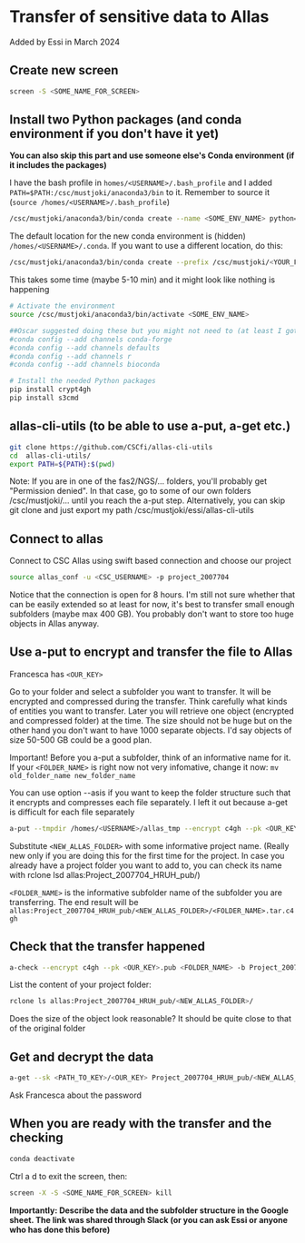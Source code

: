 # Transfer of sensitive data to Allas

Added by Essi in March 2024 

## Create new screen 

```bash
screen -S <SOME_NAME_FOR_SCREEN>
```

## Install two Python packages (and conda environment if you don't have it yet)

**You can also skip this part and use someone else's Conda environment (if it includes the packages)**

I have the bash profile in `homes/<USERNAME>/.bash_profile` and I added `PATH=$PATH:/csc/mustjoki/anaconda3/bin` to it. Remember to source it (`source /homes/<USERNAME>/.bash_profile`)

```bash
/csc/mustjoki/anaconda3/bin/conda create --name <SOME_ENV_NAME> python=3.7
```

The default location for the new conda environment is (hidden) `/homes/<USERNAME>/.conda`. If you want to use a different location, do this: 

```bash
/csc/mustjoki/anaconda3/bin/conda create --prefix /csc/mustjoki/<YOUR_FOLDER>/<SOME_ENV_NAME> python=3.7
```

This takes some time (maybe 5-10 min) and it might look like nothing is happening

```bash
# Activate the environment
source /csc/mustjoki/anaconda3/bin/activate <SOME_ENV_NAME>

##Oscar suggested doing these but you might not need to (at least I got "Warning: 'bioconda' already in 'channels' list, moving to the top")
#conda config --add channels conda-forge
#conda config --add channels defaults
#conda config --add channels r
#conda config --add channels bioconda

# Install the needed Python packages
pip install crypt4gh
pip install s3cmd
```

## allas-cli-utils (to be able to use a-put, a-get etc.)

```bash
git clone https://github.com/CSCfi/allas-cli-utils
cd  allas-cli-utils/
export PATH=${PATH}:$(pwd)
```

Note: If you are in one of the fas2/NGS/... folders, you'll probably get "Permission denied". In that case, go to some of our own folders /csc/mustjoki/... until you reach the a-put step. Alternatively, you can skip git clone and just export my path /csc/mustjoki/essi/allas-cli-utils

## Connect to allas

Connect to CSC Allas using swift based connection and choose our project

```bash
source allas_conf -u <CSC_USERNAME> -p project_2007704
```

Notice that the connection is open for 8 hours. I'm still not sure whether that can be easily extended so at least for now, it's best to transfer small enough subfolders (maybe max 400 GB). You probably don't want to store too huge objects in Allas anyway.

## Use a-put to encrypt and transfer the file to Allas

Francesca has `<OUR_KEY>`

Go to your folder and select a subfolder you want to transfer. It will be encrypted and compressed during the transfer. Think carefully what kinds of entities you want to transfer. Later you will retrieve one object (encrypted and compressed folder) at the time. The size should not be huge but on the other hand you don't want to have 1000 separate objects. I'd say objects of size 50-500 GB could be a good plan.

Important! Before you a-put a subfolder, think of an informative name for it. If your `<FOLDER_NAME>` is right now not very infomative, change it now: `mv old_folder_name new_folder_name`

You can use option --asis if you want to keep the folder structure such that it encrypts and compresses each file separately. I left it out because a-get is difficult for each file separately

```bash
a-put --tmpdir /homes/<USERNAME>/allas_tmp --encrypt c4gh --pk <OUR_KEY>.pub <FOLDER_NAME> -b Project_2007704_HRUH_pub/<NEW_ALLAS_FOLDER>
```

Substitute `<NEW_ALLAS_FOLDER>` with some informative project name. (Really new only if you are doing this for the first time for the project. In case you already have a project folder you want to add to, you can check its name with rclone lsd allas:Project_2007704_HRUH_pub/)

`<FOLDER_NAME>` is the informative subfolder name of the subfolder you are transferring. The end result will be `allas:Project_2007704_HRUH_pub/<NEW_ALLAS_FOLDER>/<FOLDER_NAME>.tar.c4gh`

## Check that the transfer happened

```bash
a-check --encrypt c4gh --pk <OUR_KEY>.pub <FOLDER_NAME> -b Project_2007704_HRUH_pub/<NEW_ALLAS_FOLDER>
```

List the content of your project folder: 

```bash
rclone ls allas:Project_2007704_HRUH_pub/<NEW_ALLAS_FOLDER>/
```

Does the size of the object look reasonable? It should be quite close to that of the original folder

## Get and decrypt the data

```bash
a-get --sk <PATH_TO_KEY>/<OUR_KEY> Project_2007704_HRUH_pub/<NEW_ALLAS_FOLDER>/<FOLDER_NAME>.tar.c4gh
```

Ask Francesca about the password

## When you are ready with the transfer and the checking

```bash
conda deactivate
```

Ctrl a d to exit the screen, then: 

```bash
screen -X -S <SOME_NAME_FOR_SCREEN> kill
```

**Importantly: Describe the data and the subfolder structure in the Google sheet. The link was shared through Slack (or you can ask Essi or anyone who has done this before)**
